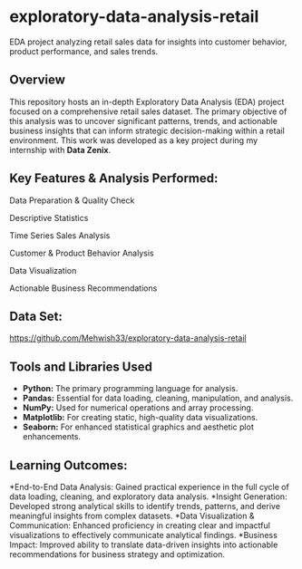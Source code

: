# exploratory-data-analysis-retail
EDA project analyzing retail sales data for insights into customer behavior, product performance, and sales trends.
## Overview
This repository hosts an in-depth Exploratory Data Analysis (EDA) project focused on a comprehensive retail sales dataset. The primary objective of this analysis was to uncover significant patterns, trends, and actionable business insights that can inform strategic decision-making within a retail environment. This work was developed as a key project during my internship with **Data Zenix**.
## Key Features & Analysis Performed:
Data Preparation & Quality Check

Descriptive Statistics

Time Series Sales Analysis

Customer & Product Behavior Analysis

Data Visualization

Actionable Business Recommendations
## Data Set:
https://github.com/Mehwish33/exploratory-data-analysis-retail

## Tools and Libraries Used
* **Python:** The primary programming language for analysis.
* **Pandas:** Essential for data loading, cleaning, manipulation, and analysis.
* **NumPy:** Used for numerical operations and array processing.
* **Matplotlib:** For creating static, high-quality data visualizations.
* **Seaborn:** For enhanced statistical graphics and aesthetic plot enhancements.

## Learning Outcomes:
*End-to-End Data Analysis:
Gained practical experience in the full cycle of data loading, cleaning, and exploratory data analysis.
*Insight Generation:
Developed strong analytical skills to identify trends, patterns, and derive meaningful insights from complex datasets.
*Data Visualization & Communication:
Enhanced proficiency in creating clear and impactful visualizations to effectively communicate analytical findings.
*Business Impact: 
Improved ability to translate data-driven insights into actionable recommendations for business strategy and optimization.
